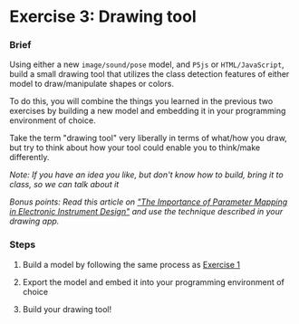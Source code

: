 # Exercise 3: Drawing tool

### Brief

Using either a new `image/sound/pose` model, and `P5js` or `HTML/JavaScript`, build a small drawing tool that utilizes the class detection features of either model to draw/manipulate shapes or colors.

To do this, you will combine the things you learned in the previous two exercises by building a new model and embedding it in your programming environment of choice.

Take the term "drawing tool" very liberally in terms of what/how you draw, but try to think about how your tool could enable you to think/make differently.

_Note: If you have an idea you like, but don't know how to build, bring it to class, so we can talk about it_

_Bonus points: Read this article on ["The Importance of Parameter Mapping in Electronic Instrument Design"](https://www.researchgate.net/publication/2542502_The_Importance_of_Parameter_Mapping_in_Electronic_Instrument_Design#fullTextFileContent) and use the technique described in your drawing app._

### Steps

1. Build a model by following the same process as [Exercise 1](#ex1-simple-image-model-with-teachable-machine)

2. Export the model and embed it into your programming environment of choice

3. Build your drawing tool!

